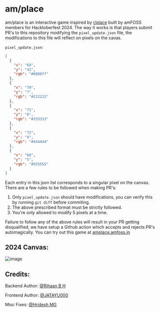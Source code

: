 # am/place

am/place is an interactive game inspired by [r/place](https://en.wikipedia.org/wiki/R/place) built by amFOSS members for Hacktoberfest 2024. The way it works is that players submit PR's to this repository modifying the `pixel_update.json` file, the modifications to this file will reflect on pixels on the cavas.

`pixel_update.json`:
```json
[
  {
    "x": "69",
    "y": "42",
    "rgb": "#8008ff"
  },
  {
    "x": "70",
    "y": "7",
    "rgb": "#222222"
  },
  {
    "x": "71",
    "y": "8",
    "rgb": "#333333"
  },
  {
    "x": "72",
    "y": "9",
    "rgb": "#444444"
  },
  {
    "x": "68",
    "y": "5",
    "rgb": "#555555"
  }
]
```

Each entry in this json list corresponds to a singular pixel on the canvas. There are a few rules to be followed when making PR's:
1. Only `pixel_update.json` should have modifications, you can verify this by running `git diff` before commiting.
2. The above prescribed format must be strictly followed.
3. You're only allowed to modify 5 pixels at a time.

Failure to follow any of the above rules will result in your PR getting disqualified, we have setup a Github action which accepts and rejects PR's automagically. You can try out this game at [amplace.amfoss.in](https://amplace.amfoss.in)

## 2024 Canvas:
![image](https://github.com/user-attachments/assets/e3cb0ab1-8a1f-41dc-b629-3b173ea829fc)


## Credits:
Backend Author: [@Rihaan B H](https://github.com/RihaanBH-1810)

Frontend Author: [@JATAYU000](https://github.com/JATAYU000)

Misc Fixes: [@Hridesh MG](https://github.com/hrideshmg)

